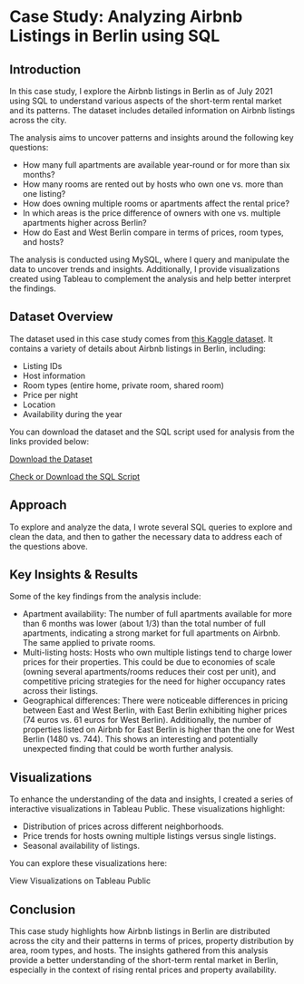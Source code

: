 # Case Study: Analyzing Airbnb Listings in Berlin using SQL
## Introduction
In this case study, I explore the Airbnb listings in Berlin as of July 2021 using SQL to understand various aspects of the short-term rental market and its patterns. The dataset includes detailed information on Airbnb listings across the city.

The analysis aims to uncover patterns and insights around the following key questions:

- How many full apartments are available year-round or for more than six months?
- How many rooms are rented out by hosts who own one vs. more than one listing?
- How does owning multiple rooms or apartments affect the rental price?
- In which areas is the price difference of owners with one vs. multiple apartments higher across Berlin?
- How do East and West Berlin compare in terms of prices, room types, and hosts?

The analysis is conducted using MySQL, where I query and manipulate the data to uncover trends and insights. Additionally, I provide visualizations created using Tableau to complement the analysis and help better interpret the findings.

## Dataset Overview
The dataset used in this case study comes from [this Kaggle dataset](https://www.kaggle.com/datasets/lennarthaupts/airbnb-berlin-july-2021/data). It contains a variety of details about Airbnb listings in Berlin, including:

- Listing IDs
- Host information
- Room types (entire home, private room, shared room)
- Price per night
- Location
- Availability during the year

You can download the dataset and the SQL script used for analysis from the links provided below:

[Download the Dataset](https://github.com/andrealionzo/case-study/blob/main/listings_berlin1.csv)

[Check or Download the SQL Script](https://github.com/andrealionzo/case-study/blob/main/case-study-berlin-airbnb.sql)

## Approach
To explore and analyze the data, I wrote several SQL queries to explore and clean the data, and then to gather the necessary data to address each of the questions above.

## Key Insights & Results
Some of the key findings from the analysis include:

- Apartment availability: The number of full apartments available for more than 6 months was lower (about 1/3) than the total number of full apartments, indicating a strong market for full apartments on Airbnb. The same applied to private rooms.
- Multi-listing hosts: Hosts who own multiple listings tend to charge lower prices for their properties. This could be due to economies of scale (owning several apartments/rooms reduces their cost per unit), and competitive pricing strategies for the need for higher occupancy rates across their listings.
- Geographical differences: There were noticeable differences in pricing between East and West Berlin, with East Berlin exhibiting higher prices (74 euros vs. 61 euros for West Berlin). Additionally, the number of properties listed on Airbnb for East Berlin is higher than the one for West Berlin (1480 vs. 744). This shows an interesting and potentially unexpected finding that could be worth further analysis.

## Visualizations
To enhance the understanding of the data and insights, I created a series of interactive visualizations in Tableau Public. These visualizations highlight:

- Distribution of prices across different neighborhoods.
- Price trends for hosts owning multiple listings versus single listings.
- Seasonal availability of listings.

You can explore these visualizations here:

View Visualizations on Tableau Public

## Conclusion
This case study highlights how Airbnb listings in Berlin are distributed across the city and their patterns in terms of prices, property distribution by area, room types, and hosts. The insights gathered from this analysis provide a better understanding of the short-term rental market in Berlin, especially in the context of rising rental prices and property availability.
